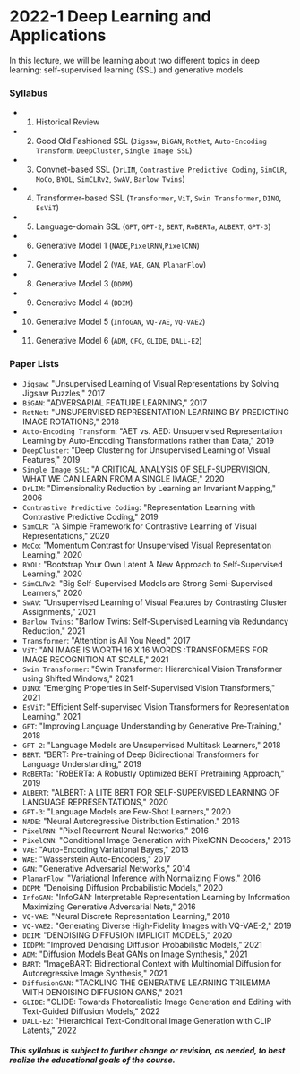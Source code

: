 # 2022-1 Deep Learning and Applications

In this lecture, we will be learning about two different topics in deep learning: self-supervised learning (SSL) and generative models. 

### Syllabus
- 1. Historical Review
- 2. Good Old Fashioned SSL (`Jigsaw`, `BiGAN`, `RotNet`, `Auto-Encoding Transform`, `DeepCluster`, `Single Image SSL`)
- 3. Convnet-based SSL (`DrLIM`, `Contrastive Predictive Coding`, `SimCLR`, `MoCo`, `BYOL`, `SimCLRv2`, `SwAV`, `Barlow Twins`)
- 4. Transformer-based SSL (`Transformer`, `ViT`, `Swin Transformer`, `DINO`, `EsViT`)
- 5. Language-domain SSL (`GPT`, `GPT-2`, `BERT`, `RoBERTa`, `ALBERT`, `GPT-3`)
- 6. Generative Model 1 (`NADE`,`PixelRNN`,`PixelCNN`)
- 7. Generative Model 2 (`VAE`, `WAE`, `GAN`, `PlanarFlow`)
- 8. Generative Model 3 (`DDPM`)
- 9. Generative Model 4 (`DDIM`)
- 10. Generative Model 5 (`InfoGAN`, `VQ-VAE`, `VQ-VAE2`)
- 11. Generative Model 6 (`ADM`, `CFG`, `GLIDE`, `DALL-E2`)

### Paper Lists
- `Jigsaw`: "Unsupervised Learning of Visual Representations by Solving Jigsaw Puzzles," 2017
- `BiGAN`: "ADVERSARIAL FEATURE LEARNING," 2017
- `RotNet`: "UNSUPERVISED REPRESENTATION LEARNING BY PREDICTING IMAGE ROTATIONS," 2018
- `Auto-Encoding Transform`: "AET vs. AED: Unsupervised Representation Learning by Auto-Encoding Transformations rather than Data," 2019
- `DeepCluster`: "Deep Clustering for Unsupervised Learning of Visual Features," 2019
- `Single Image SSL`: "A CRITICAL ANALYSIS OF SELF-SUPERVISION, WHAT WE CAN LEARN FROM A SINGLE IMAGE," 2020
- `DrLIM`: "Dimensionality Reduction by Learning an Invariant Mapping," 2006
- `Contrastive Predictive Coding`: "Representation Learning with Contrastive Predictive Coding," 2019
- `SimCLR`: "A Simple Framework for Contrastive Learning of Visual Representations," 2020
- `MoCo`: "Momentum Contrast for Unsupervised Visual Representation Learning," 2020
- `BYOL`: "Bootstrap Your Own Latent A New Approach to Self-Supervised Learning," 2020
- `SimCLRv2`: "Big Self-Supervised Models are Strong Semi-Supervised Learners," 2020
- `SwAV`: "Unsupervised Learning of Visual Features by Contrasting Cluster Assignments," 2021
- `Barlow Twins`: "Barlow Twins: Self-Supervised Learning via Redundancy Reduction," 2021
- `Transformer`: "Attention is All You Need," 2017
- `ViT`: "AN IMAGE IS WORTH 16 X 16 WORDS :TRANSFORMERS FOR IMAGE RECOGNITION AT SCALE," 2021
- `Swin Transformer`: "Swin Transformer: Hierarchical Vision Transformer using Shifted Windows," 2021
- `DINO`: "Emerging Properties in Self-Supervised Vision Transformers," 2021
- `EsViT`: "Efficient Self-supervised Vision Transformers for Representation Learning," 2021
- `GPT`: "Improving Language Understanding by Generative Pre-Training," 2018
- `GPT-2`: "Language Models are Unsupervised Multitask Learners," 2018
- `BERT`: "BERT: Pre-training of Deep Bidirectional Transformers for Language Understanding," 2019
- `RoBERTa`: "RoBERTa: A Robustly Optimized BERT Pretraining Approach," 2019
- `ALBERT`: "ALBERT: A LITE BERT FOR SELF-SUPERVISED LEARNING OF LANGUAGE REPRESENTATIONS," 2020
- `GPT-3`: "Language Models are Few-Shot Learners," 2020
- `NADE`: "Neural Autoregressive Distribution Estimation." 2016
- `PixelRNN`: "Pixel Recurrent Neural Networks," 2016
- `PixelCNN`: "Conditional Image Generation with PixelCNN Decoders," 2016
- `VAE`: "Auto-Encoding Variational Bayes," 2013
- `WAE`: "Wasserstein Auto-Encoders," 2017
- `GAN`: "Generative Adversarial Networks," 2014
- `PlanarFlow`: "Variational Inference with Normalizing Flows," 2016
- `DDPM`: "Denoising Diffusion Probabilistic Models," 2020
- `InfoGAN`: "InfoGAN: Interpretable Representation Learning by Information Maximizing Generative Adversarial Nets," 2016
- `VQ-VAE`: "Neural Discrete Representation Learning," 2018
- `VQ-VAE2`: "Generating Diverse High-Fidelity Images with VQ-VAE-2," 2019
- `DDIM`: "DENOISING DIFFUSION IMPLICIT MODELS," 2020
- `IDDPM`: "Improved Denoising Diffusion Probabilistic Models," 2021
- `ADM`: "Diffusion Models Beat GANs on Image Synthesis," 2021
- `BART`: "ImageBART: Bidirectional Context with Multinomial Diffusion for Autoregressive Image Synthesis," 2021
- `DiffusionGAN`: "TACKLING THE GENERATIVE LEARNING TRILEMMA WITH DENOISING DIFFUSION GANS," 2021
- `GLIDE`: "GLIDE: Towards Photorealistic Image Generation and Editing with Text-Guided Diffusion Models," 2022
- `DALL-E2`: "Hierarchical Text-Conditional Image Generation with CLIP Latents," 2022

##### This syllabus is subject to further change or revision, as needed, to best realize the educational goals of the course.
